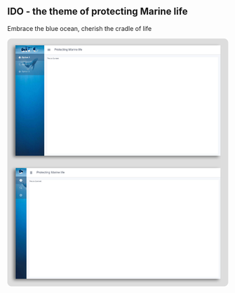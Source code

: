 ## IDO - the theme of protecting Marine life

Embrace the blue ocean, cherish the cradle of life

![UI](./UI.jpg)